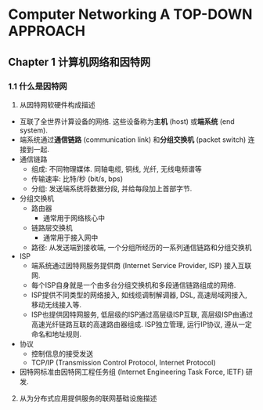 # Computer Networking A TOP-DOWN APPROACH

## Chapter 1 计算机网络和因特网

### 1.1 什么是因特网
1. 从因特网软硬件构成描述
- 互联了全世界计算设备的网络. 这些设备称为**主机** (host) 或**端系统** (end system). 
- 端系统通过**通信链路** (communication link) 和**分组交换机** (packet switch) 连接到一起.
- 通信链路
  - 组成: 不同物理媒体. 同轴电缆, 铜线, 光纤, 无线电频谱等
  - 传输速率: 比特/秒 (bit/s, bps)
  - 分组: 发送端系统将数据分段, 并给每段加上首部字节.
- 分组交换机
  - 路由器
    - 通常用于网络核心中
  - 链路层交换机
    - 通常用于接入网中
  - 路径: 从发送端到接收端, 一个分组所经历的一系列通信链路和分组交换机
- ISP
  - 端系统通过因特网服务提供商 (Internet Service Provider, ISP) 接入互联网. 
  - 每个ISP自身就是一个由多台分组交换机和多段通信链路组成的网络. 
  - ISP提供不同类型的网络接入, 如线缆调制解调器, DSL, 高速局域网接入, 移动无线接入等. 
  - ISP也提供因特网服务, 低层级的ISP通过高层级ISP互联, 高层级ISP由通过高速光纤链路互联的高速路由器组成. ISP独立管理, 运行IP协议, 遵从一定命名和地址规则.
- 协议
  - 控制信息的接受发送
  - TCP/IP (Transmission Control Protocol, Internet Protocol)
- 因特网标准由因特网工程任务组 (Internet Engineering Task Force, IETF) 研发.

2. 从为分布式应用提供服务的联网基础设施描述
